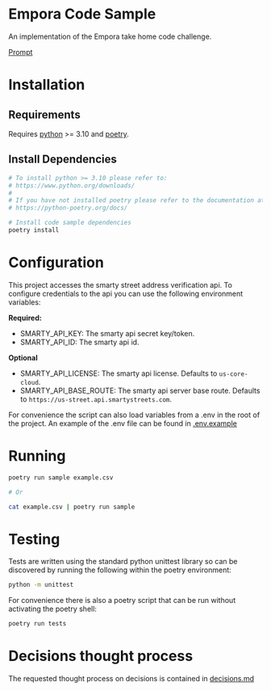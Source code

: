 # Empora Code Sample
An implementation of the Empora take home code challenge.

[Prompt](code-sample-prompt.md)

# Installation
## Requirements
Requires [python](https://www.python.org/) >= 3.10 and [poetry](https://python-poetry.org/).

## Install Dependencies
``` bash
# To install python >= 3.10 please refer to:
# https://www.python.org/downloads/
#
# If you have not installed poetry please refer to the documentation at:
# https://python-poetry.org/docs/

# Install code sample dependencies
poetry install
```

# Configuration
This project accesses the smarty street address verification api. To configure
credentials to the api you can use the following environment variables:


**Required:**
* SMARTY\_API\_KEY: The smarty api secret key/token.
* SMARTY\_API\_ID: The smarty api id.


**Optional**
* SMARTY\_API\_LICENSE: The smarty api license. Defaults to `us-core-cloud`.
* SMARTY\_API\_BASE\_ROUTE: The smarty api server base route. Defaults to
`https://us-street.api.smartystreets.com`.

For convenience the script can also load variables from a .env in the root of
the project. An example of the .env file can be found in
[.env.example](.env.example)


# Running
``` bash
poetry run sample example.csv

# Or

cat example.csv | poetry run sample
```

# Testing
Tests are written using the standard python unittest library so can be
discovered by running the following within the poetry environment:
```bash
python -m unittest
```

For convenience there is also a poetry script that can be run without activating
the poetry shell:
```bash
poetry run tests
```

# Decisions thought process
The requested thought process on decisions is contained in [decisions.md](decisions.md)
